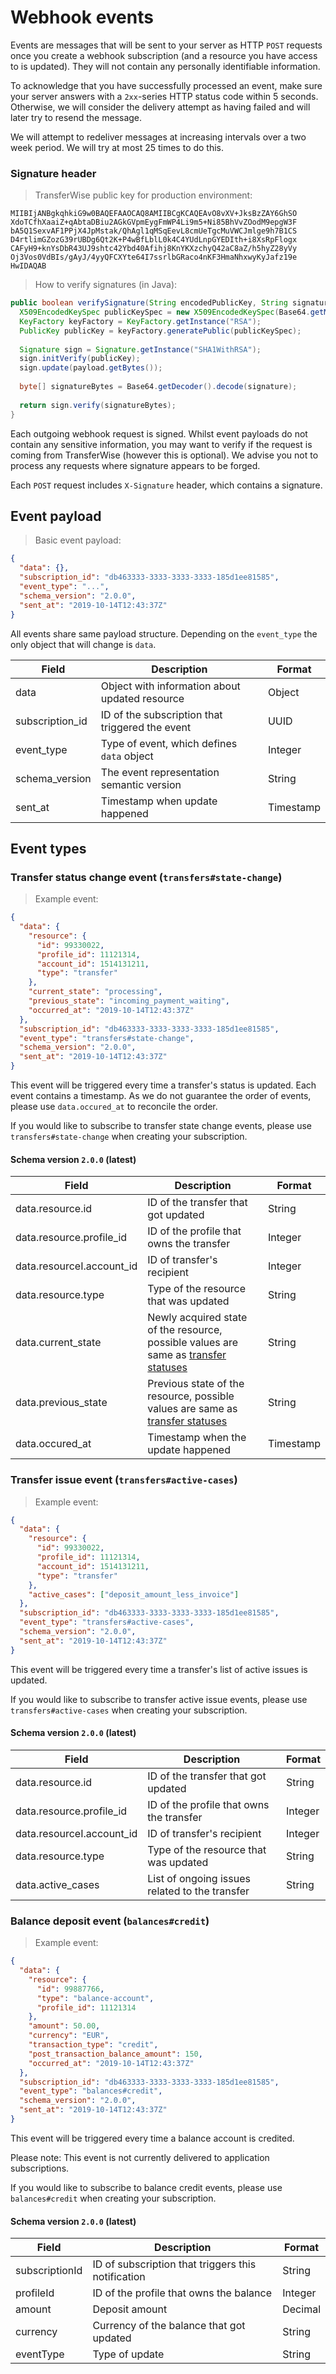 # Webhook events

Events are messages that will be sent to your server as HTTP `POST` requests once you create a webhook subscription
(and a resource you have access to is updated). They will not contain any personally identifiable information.

To acknowledge that you have successfully processed an event, make sure your server answers with a `2xx`-series HTTP status
code within 5 seconds. Otherwise, we will consider the delivery attempt as having failed and will later try to resend the
message.

We will attempt to redeliver messages at increasing intervals over a two week period. We will try at most 25 times to do this.


### Signature header

> TransferWise public key for production environment:

```
MIIBIjANBgkqhkiG9w0BAQEFAAOCAQ8AMIIBCgKCAQEAvO8vXV+JksBzZAY6GhSO
XdoTCfhXaaiZ+qAbtaDBiu2AGkGVpmEygFmWP4Li9m5+Ni85BhVvZOodM9epgW3F
bA5Q1SexvAF1PPjX4JpMstak/QhAgl1qMSqEevL8cmUeTgcMuVWCJmlge9h7B1CS
D4rtlimGZozG39rUBDg6Qt2K+P4wBfLblL0k4C4YUdLnpGYEDIth+i8XsRpFlogx
CAFyH9+knYsDbR43UJ9shtc42Ybd40Afihj8KnYKXzchyQ42aC8aZ/h5hyZ28yVy
Oj3Vos0VdBIs/gAyJ/4yyQFCXYte64I7ssrlbGRaco4nKF3HmaNhxwyKyJafz19e
HwIDAQAB
```

> How to verify signatures (in Java):

```java
public boolean verifySignature(String encodedPublicKey, String signature, String payload) {
  X509EncodedKeySpec publicKeySpec = new X509EncodedKeySpec(Base64.getMimeDecoder().decode(encodedPublicKey));
  KeyFactory keyFactory = KeyFactory.getInstance("RSA");
  PublicKey publicKey = keyFactory.generatePublic(publicKeySpec);
  
  Signature sign = Signature.getInstance("SHA1WithRSA");
  sign.initVerify(publicKey);
  sign.update(payload.getBytes());
  
  byte[] signatureBytes = Base64.getDecoder().decode(signature);
  
  return sign.verify(signatureBytes);
}
```

Each outgoing webhook request is signed. Whilst event payloads do not contain any sensitive information, you may want to
verify if the request is coming from TransferWise (however this is optional).
We advise you not to process any requests where signature appears to be forged.

Each `POST` request includes `X-Signature` header, which contains a signature.


## Event payload

> Basic event payload:

```json
{
  "data": {},
  "subscription_id": "db463333-3333-3333-3333-185d1ee81585",
  "event_type": "...",
  "schema_version": "2.0.0",
  "sent_at": "2019-10-14T12:43:37Z"
}
```

All events share same payload structure. Depending on the `event_type` the only object that will change is `data`.

Field           | Description                                     | Format
---------       | -------                                         | -----------
data            | Object with information about updated resource  | Object
subscription_id | ID of the subscription that triggered the event | UUID
event_type      | Type of event, which defines `data` object      | Integer
schema_version  | The event representation semantic version       | String
sent_at         | Timestamp when update happened                  | Timestamp

## Event types

### Transfer status change event  (`transfers#state-change`)

> Example event:

```json
{
  "data": {
    "resource": {
      "id": 99330022,
      "profile_id": 11121314,
      "account_id": 1514131211,
      "type": "transfer"
    },
    "current_state": "processing",
    "previous_state": "incoming_payment_waiting",
    "occurred_at": "2019-10-14T12:43:37Z"
  },
  "subscription_id": "db463333-3333-3333-3333-185d1ee81585",
  "event_type": "transfers#state-change",
  "schema_version": "2.0.0",
  "sent_at": "2019-10-14T12:43:37Z"
}
```

This event will be triggered every time a transfer's status is updated. Each event contains a timestamp.
As we do not guarantee the order of events, please use `data.occured_at` to reconcile the order. 

If you would like to subscribe to transfer state change events, please use `transfers#state-change`
when creating your subscription.

#### Schema version `2.0.0` (latest)

Field                       | Description                                   | Format
---------                   | -------                                       | -----------
data.resource.id            | ID of the transfer that got updated           | String
data.resource.profile_id    | ID of the profile that owns the transfer      | Integer
data.resourceI.account_id   | ID of transfer's recipient                    | Integer
data.resource.type          | Type of the resource that was updated         | String
data.current_state          | Newly acquired state of the resource, possible values are same as [transfer statuses](#payouts-guide-track-transfer-status) | String
data.previous_state         | Previous state of the resource, possible values are same as [transfer statuses](#payouts-guide-track-transfer-status) | String
data.occured_at             | Timestamp when the update happened            | Timestamp


### Transfer issue event (`transfers#active-cases`)

> Example event:

```json
{
  "data": {
    "resource": {
      "id": 99330022,
      "profile_id": 11121314,
      "account_id": 1514131211,
      "type": "transfer"
    },
    "active_cases": ["deposit_amount_less_invoice"]
  },
  "subscription_id": "db463333-3333-3333-3333-185d1ee81585",
  "event_type": "transfers#active-cases",
  "schema_version": "2.0.0",
  "sent_at": "2019-10-14T12:43:37Z"
}
```

This event will be triggered every time a transfer's list of active issues is updated.

If you would like to subscribe to transfer active issue events, please use `transfers#active-cases` when creating your subscription.

#### Schema version `2.0.0` (latest)

Field                       | Description                                   | Format
---------                   | -------                                       | -----------
data.resource.id            | ID of the transfer that got updated           | String
data.resource.profile_id    | ID of the profile that owns the transfer      | Integer
data.resourceI.account_id   | ID of transfer's recipient                    | Integer
data.resource.type          | Type of the resource that was updated         | String
data.active_cases           | List of ongoing issues related to the transfer| String


### Balance deposit event (`balances#credit`)

> Example event:

```json
{
  "data": {
    "resource": {
      "id": 99887766,
      "type": "balance-account",
      "profile_id": 11121314
    },
    "amount": 50.00,
    "currency": "EUR",
    "transaction_type": "credit",
    "post_transaction_balance_amount": 150,
    "occurred_at": "2019-10-14T12:43:37Z"
  },
  "subscription_id": "db463333-3333-3333-3333-185d1ee81585",
  "event_type": "balances#credit",
  "schema_version": "2.0.0",
  "sent_at": "2019-10-14T12:43:37Z"
}
```

This event will be triggered every time a balance account is credited.

Please note: This event is not currently delivered to application subscriptions.

If you would like to subscribe to balance credit events, please use `balances#credit` when creating your subscription.

#### Schema version `2.0.0` (latest)

Field                     | Description                                         | Format
---------                 | -------                                             | -----------
subscriptionId            | ID of subscription that triggers this notification  | String
profileId                 | ID of the profile that owns the balance             | Integer
amount                    | Deposit amount                                      | Decimal
currency                  | Currency of the balance that got updated            | String
eventType                 | Type of update                                      | String
